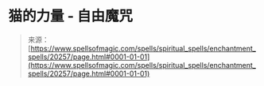 <!--yml

类别：未分类

日期：2024-06-12 19:03:00

-->

# 猫的力量 - 自由魔咒

> 来源：[https://www.spellsofmagic.com/spells/spiritual_spells/enchantment_spells/20257/page.html#0001-01-01](https://www.spellsofmagic.com/spells/spiritual_spells/enchantment_spells/20257/page.html#0001-01-01)
